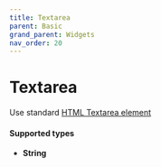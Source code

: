 ```yaml
---
title: Textarea
parent: Basic
grand_parent: Widgets
nav_order: 20
---
```


# Textarea

Use standard [HTML Textarea element](https://developer.mozilla.org/en-US/docs/Web/HTML/Element/textarea)

#### Supported types
- **String**
